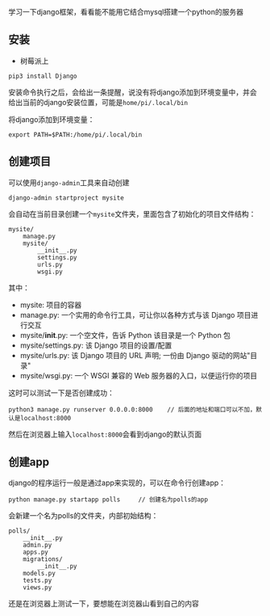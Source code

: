 学习一下django框架，看看能不能用它结合mysql搭建一个python的服务器

## 安装

- 树莓派上

```
pip3 install Django
```
安装命令执行之后，会给出一条提醒，说没有将django添加到环境变量中，并会给出当前的django安装位置，可能是`home/pi/.local/bin`

将django添加到环境变量：
```
export PATH=$PATH:/home/pi/.local/bin
```

## 创建项目

可以使用`django-admin`工具来自动创建
```
django-admin startproject mysite
```

会自动在当前目录创建一个`mysite`文件夹，里面包含了初始化的项目文件结构：
```
mysite/
    manage.py
    mysite/
        __init__.py
        settings.py
        urls.py
        wsgi.py
```

其中：

- mysite: 项目的容器
- manage.py: 一个实用的命令行工具，可让你以各种方式与该 Django 项目进行交互
- mysite/__init__.py: 一个空文件，告诉 Python 该目录是一个 Python 包
- mysite/settings.py: 该 Django 项目的设置/配置
- mysite/urls.py: 该 Django 项目的 URL 声明; 一份由 Django 驱动的网站"目录"
- mysite/wsgi.py: 一个 WSGI 兼容的 Web 服务器的入口，以便运行你的项目

这时可以测试一下是否创建成功：
```
python3 manage.py runserver 0.0.0.0:8000    // 后面的地址和端口可以不加，默认是localhost:8000
```

然后在浏览器上输入`localhost:8000`会看到django的默认页面

## 创建app

django的程序运行一般是通过app来实现的，可以在命令行创建app：

```
python manage.py startapp polls     // 创建名为polls的app
```

会新建一个名为polls的文件夹，内部初始结构：
```
polls/
    __init__.py
    admin.py
    apps.py
    migrations/
        __init__.py
    models.py
    tests.py
    views.py
```

还是在浏览器上测试一下，要想能在浏览器山看到自己的内容
